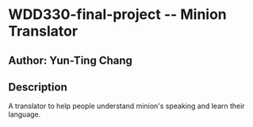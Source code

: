 # WDD330-final-project -- Minion Translator

## Author: Yun-Ting Chang

## Description
A translator to help people understand minion's speaking and learn their language.